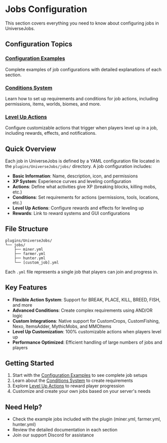 # Jobs Configuration

This section covers everything you need to know about configuring jobs in UniverseJobs.

## Configuration Topics

### [Configuration Examples](configuration-examples.md)
Complete examples of job configurations with detailed explanations of each section.

### [Conditions System](conditions-system.md)
Learn how to set up requirements and conditions for job actions, including permissions, items, worlds, biomes, and more.

### [Level Up Actions](levelup-actions.md)
Configure customizable actions that trigger when players level up in a job, including rewards, effects, and notifications.

## Quick Overview

Each job in UniverseJobs is defined by a YAML configuration file located in the `plugins/UniverseJobs/jobs/` directory. A job configuration includes:

- **Basic Information**: Name, description, icon, and permissions
- **XP System**: Experience curves and leveling configuration
- **Actions**: Define what activities give XP (breaking blocks, killing mobs, etc.)
- **Conditions**: Set requirements for actions (permissions, tools, locations, etc.)
- **Level Up Actions**: Configure rewards and effects for leveling up
- **Rewards**: Link to reward systems and GUI configurations

## File Structure

```
plugins/UniverseJobs/
└── jobs/
    ├── miner.yml
    ├── farmer.yml
    ├── hunter.yml
    └── [custom_job].yml
```

Each `.yml` file represents a single job that players can join and progress in.

## Key Features

- **Flexible Action System**: Support for BREAK, PLACE, KILL, BREED, FISH, and more
- **Advanced Conditions**: Create complex requirements using AND/OR logic
- **Custom Integrations**: Native support for CustomCrops, CustomFishing, Nexo, ItemsAdder, MythicMobs, and MMOItems
- **Level Up Customization**: 100% customizable actions when players level up
- **Performance Optimized**: Efficient handling of large numbers of jobs and players

## Getting Started

1. Start with the [Configuration Examples](configuration-examples.md) to see complete job setups
2. Learn about the [Conditions System](conditions-system.md) to create requirements
3. Explore [Level Up Actions](levelup-actions.md) to reward player progression
4. Customize and create your own jobs based on your server's needs

## Need Help?

- Check the example jobs included with the plugin (miner.yml, farmer.yml, hunter.yml)
- Review the detailed documentation in each section
- Join our support Discord for assistance